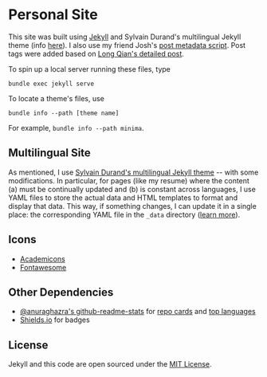 # Personal Site

This site was built using [Jekyll](https://jekyll.github.io/minima/) and Sylvain Durand's multilingual Jekyll theme (info [here](https://www.sylvaindurand.org/making-jekyll-multilingual/)). I also use my friend Josh's [post metadata script](https://github.com/jyn514/jyn514.github.io/blob/master/scripts/new_post). Post tags were added based on [Long Qian's detailed post](http://longqian.me/2017/02/09/github-jekyll-tag/).

To spin up a local server running these files, type
```
bundle exec jekyll serve
```

To locate a theme's files, use 
```
bundle info --path [theme name]
```
For example, `bundle info --path minima`.

## Multilingual Site

As mentioned, I use [Sylvain Durand's multilingual Jekyll theme](https://www.sylvaindurand.org/making-jekyll-multilingual/) -- with some modifications. In particular, for pages (like my resume) where the content (a) must be continually updated and (b) is constant across languages, I use YAML files to store the actual data and HTML templates to format and display that data. This way, if something changes, I can update it in a single place: the corresponding YAML file in the `_data` directory ([learn more](https://jekyllrb.com/docs/datafiles/)).

## Icons

- [Academicons](https://jpswalsh.github.io/academicons/)
- [Fontawesome](https://fontawesome.com/)

## Other Dependencies

- [@anuraghazra's github-readme-stats](https://github.com/anuraghazra/github-readme-stats) for [repo cards](https://github.com/anuraghazra/github-readme-stats#github-extra-pins) and [top languages](https://github.com/anuraghazra/github-readme-stats#top-languages-card)
- [Shields.io](https://github.com/badges/shields) for badges

## License

Jekyll and this code are open sourced under the [MIT License](http://opensource.org/licenses/MIT).
